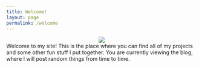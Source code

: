```yaml
---
title: Welcome!
layout: page
permalink: /welcome
---
```


<center><img src="https://www.bradykondek.ga/images/b_bird.png"></center>
Welcome to my site! This is the place where you can find all of my projects and some other fun stuff I put together. You are currently viewing the blog, where I will post random things from time to time.
